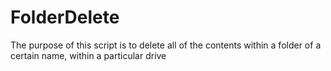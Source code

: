 # FolderDelete

The purpose of this script is to delete all of the contents within a folder of a certain name, within a particular drive
